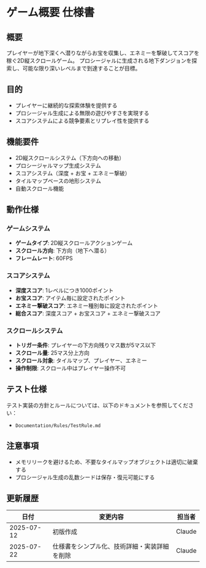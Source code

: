 # ゲーム概要 仕様書

## 概要
プレイヤーが地下深くへ潜りながらお宝を収集し、エネミーを撃破してスコアを稼ぐ2D縦スクロールゲーム。
プロシージャルに生成される地下ダンジョンを探索し、可能な限り深いレベルまで到達することが目標。

## 目的
- プレイヤーに継続的な探索体験を提供する
- プロシージャル生成による無限の遊びやすさを実現する
- スコアシステムによる競争要素とリプレイ性を提供する

## 機能要件

- 2D縦スクロールシステム（下方向への移動）
- プロシージャルマップ生成システム
- スコアシステム（深度 + お宝 + エネミー撃破）
- タイルマップベースの地形システム
- 自動スクロール機能

## 動作仕様

### ゲームシステム
- **ゲームタイプ**: 2D縦スクロールアクションゲーム
- **スクロール方向**: 下方向（地下へ潜る）
- **フレームレート**: 60FPS

### スコアシステム
- **深度スコア**: 1レベルにつき1000ポイント
- **お宝スコア**: アイテム毎に設定されたポイント
- **エネミー撃破スコア**: エネミー種別毎に設定されたポイント
- **総合スコア**: 深度スコア + お宝スコア + エネミー撃破スコア

### スクロールシステム
- **トリガー条件**: プレイヤーの下方向残りマス数が5マス以下
- **スクロール量**: 25マス分上方向
- **スクロール対象**: タイルマップ、プレイヤー、エネミー
- **操作制限**: スクロール中はプレイヤー操作不可

## テスト仕様
テスト実装の方針とルールについては、以下のドキュメントを参照してください：
- `Documentation/Rules/TestRule.md`

## 注意事項
- メモリリークを避けるため、不要なタイルマップオブジェクトは適切に破棄する
- プロシージャル生成の乱数シードは保存・復元可能にする

## 更新履歴
| 日付 | 変更内容 | 担当者 |
|------|----------|--------|
| 2025-07-12 | 初版作成 | Claude |
| 2025-07-22 | 仕様書をシンプル化、技術詳細・実装詳細を削除 | Claude |